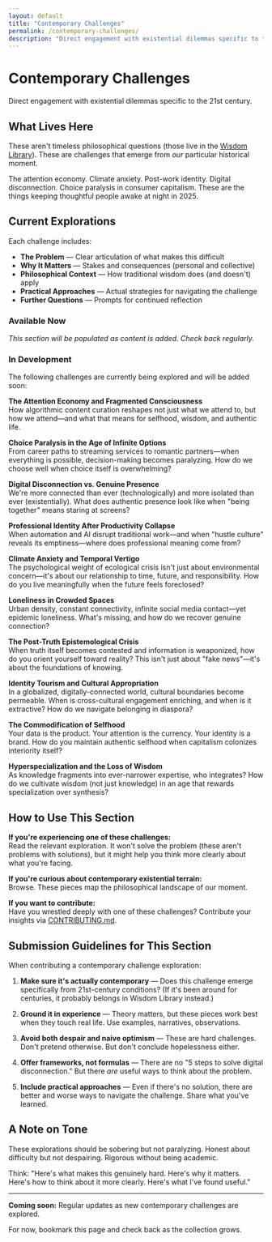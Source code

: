 ```yaml
---
layout: default
title: "Contemporary Challenges"
permalink: /contemporary-challenges/
description: "Direct engagement with existential dilemmas specific to the 21st century"
---
```


# Contemporary Challenges

Direct engagement with existential dilemmas specific to the 21st century.

## What Lives Here

These aren't timeless philosophical questions (those live in the [Wisdom Library](../wisdom-library/)). These are challenges that emerge from *our* particular historical moment.

The attention economy. Climate anxiety. Post-work identity. Digital disconnection. Choice paralysis in consumer capitalism. These are the things keeping thoughtful people awake at night in 2025.

## Current Explorations

Each challenge includes:
- **The Problem** — Clear articulation of what makes this difficult
- **Why It Matters** — Stakes and consequences (personal and collective)
- **Philosophical Context** — How traditional wisdom does (and doesn't) apply
- **Practical Approaches** — Actual strategies for navigating the challenge
- **Further Questions** — Prompts for continued reflection

### Available Now

*This section will be populated as content is added. Check back regularly.*

### In Development

The following challenges are currently being explored and will be added soon:

**The Attention Economy and Fragmented Consciousness**  
How algorithmic content curation reshapes not just what we attend to, but how we attend—and what that means for selfhood, wisdom, and authentic life.

**Choice Paralysis in the Age of Infinite Options**  
From career paths to streaming services to romantic partners—when everything is possible, decision-making becomes paralyzing. How do we choose well when choice itself is overwhelming?

**Digital Disconnection vs. Genuine Presence**  
We're more connected than ever (technologically) and more isolated than ever (existentially). What does authentic presence look like when "being together" means staring at screens?

**Professional Identity After Productivity Collapse**  
When automation and AI disrupt traditional work—and when "hustle culture" reveals its emptiness—where does professional meaning come from?

**Climate Anxiety and Temporal Vertigo**  
The psychological weight of ecological crisis isn't just about environmental concern—it's about our relationship to time, future, and responsibility. How do you live meaningfully when the future feels foreclosed?

**Loneliness in Crowded Spaces**  
Urban density, constant connectivity, infinite social media contact—yet epidemic loneliness. What's missing, and how do we recover genuine connection?

**The Post-Truth Epistemological Crisis**  
When truth itself becomes contested and information is weaponized, how do you orient yourself toward reality? This isn't just about "fake news"—it's about the foundations of knowing.

**Identity Tourism and Cultural Appropriation**  
In a globalized, digitally-connected world, cultural boundaries become permeable. When is cross-cultural engagement enriching, and when is it extractive? How do we navigate belonging in diaspora?

**The Commodification of Selfhood**  
Your data is the product. Your attention is the currency. Your identity is a brand. How do you maintain authentic selfhood when capitalism colonizes interiority itself?

**Hyperspecialization and the Loss of Wisdom**  
As knowledge fragments into ever-narrower expertise, who integrates? How do we cultivate wisdom (not just knowledge) in an age that rewards specialization over synthesis?

## How to Use This Section

**If you're experiencing one of these challenges:**  
Read the relevant exploration. It won't solve the problem (these aren't problems with solutions), but it might help you think more clearly about what you're facing.

**If you're curious about contemporary existential terrain:**  
Browse. These pieces map the philosophical landscape of our moment.

**If you want to contribute:**  
Have you wrestled deeply with one of these challenges? Contribute your insights via [CONTRIBUTING.md](../CONTRIBUTING.md).

## Submission Guidelines for This Section

When contributing a contemporary challenge exploration:

1. **Make sure it's actually contemporary** — Does this challenge emerge specifically from 21st-century conditions? (If it's been around for centuries, it probably belongs in Wisdom Library instead.)

2. **Ground it in experience** — Theory matters, but these pieces work best when they touch real life. Use examples, narratives, observations.

3. **Avoid both despair and naive optimism** — These are hard challenges. Don't pretend otherwise. But don't conclude hopelessness either.

4. **Offer frameworks, not formulas** — There are no "5 steps to solve digital disconnection." But there *are* useful ways to think about the problem.

5. **Include practical approaches** — Even if there's no solution, there are better and worse ways to navigate the challenge. Share what you've learned.

## A Note on Tone

These explorations should be sobering but not paralyzing. Honest about difficulty but not despairing. Rigorous without being academic.

Think: "Here's what makes this genuinely hard. Here's why it matters. Here's how to think about it more clearly. Here's what I've found useful."

---

**Coming soon:** Regular updates as new contemporary challenges are explored.

For now, bookmark this page and check back as the collection grows.
